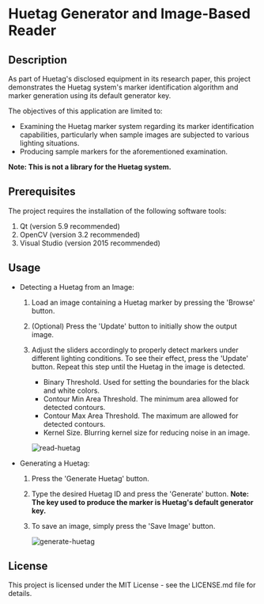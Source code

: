 # Huetag Generator and Image-Based Reader

## Description
As part of Huetag's disclosed equipment in its research paper, this project demonstrates the Huetag system's marker identification algorithm and marker generation using its default generator key.

The objectives of this application are limited to:
* Examining the Huetag marker system regarding its marker identification capabilities, particularly when sample images are subjected to various lighting situations.
* Producing sample markers for the aforementioned examination.

**Note: This is not a library for the Huetag system.**

## Prerequisites
The project requires the installation of the following software tools:
1. Qt (version 5.9 recommended)
2. OpenCV (version 3.2 recommended)
3. Visual Studio (version 2015 recommended)

## Usage
* Detecting a Huetag from an Image:
  1. Load an image containing a Huetag marker by pressing the 'Browse' button. 
  2. (Optional) Press the 'Update' button to initially show the output image.
  3. Adjust the sliders accordingly to properly detect markers under different lighting conditions. To see their effect, press the 'Update' button. Repeat this step until the Huetag in the image is detected.
      - Binary Threshold. Used for setting the boundaries for the black and white colors.
      - Contour Min Area Threshold. The minimum area allowed for detected contours.
      - Contour Max Area Threshold. The maximum are allowed for detected contours.
      - Kernel Size. Blurring kernel size for reducing noise in an image.
      
      ![read-huetag](https://user-images.githubusercontent.com/12520299/29742382-d7b5ae36-8ab0-11e7-8228-1d1bfd51c27d.gif)
      
* Generating a Huetag:
  1. Press the 'Generate Huetag' button.
  2. Type the desired Huetag ID and press the 'Generate' button. 
  **Note: The key used to produce the marker is Huetag's default generator key.**
  3. To save an image, simply press the 'Save Image' button.
  
      ![generate-huetag](https://user-images.githubusercontent.com/12520299/29742396-18070fde-8ab1-11e7-8833-37a95ce8ef0e.gif)
      
## License
This project is licensed under the MIT License - see the LICENSE.md file for details.
